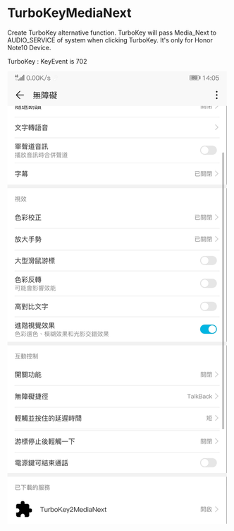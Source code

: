 # TurboKeyMediaNext
Create TurboKey alternative function.
TurboKey will pass Media_Next to AUDIO_SERVICE of system when clicking TurboKey. It's only for Honor Note10 Device.

TurboKey : KeyEvent is 702

![](https://github.com/Joey-Li/TurboKeyMediaNext/blob/master/Screenshot_20190124_140532_com.android.settings.jpg)
